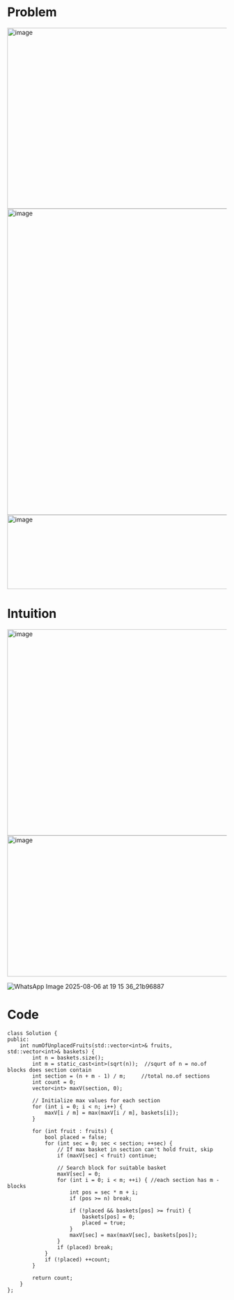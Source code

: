 # Problem
<img width="1036" height="414" alt="image" src="https://github.com/user-attachments/assets/8a292666-fc1c-4304-a0d7-8084434333e0" />
<img width="1018" height="701" alt="image" src="https://github.com/user-attachments/assets/9a7bcede-a689-4c81-8738-19a4e1d66f82" />
<img width="876" height="170" alt="image" src="https://github.com/user-attachments/assets/1a0d8382-7331-4d6c-b087-c01a658c09db" />

# Intuition
<img width="1025" height="472" alt="image" src="https://github.com/user-attachments/assets/fa411327-7a3c-46bf-91ba-f823e77657f7" />
<img width="893" height="323" alt="image" src="https://github.com/user-attachments/assets/b90ea814-802f-4e8b-b649-cd428a9e8ee0" />


![WhatsApp Image 2025-08-06 at 19 15 36_21b96887](https://github.com/user-attachments/assets/527350e0-82f2-4539-8348-e7be22207bf4)


# Code
```
class Solution {
public:
    int numOfUnplacedFruits(std::vector<int>& fruits, std::vector<int>& baskets) {
        int n = baskets.size();
        int m = static_cast<int>(sqrt(n));  //squrt of n = no.of blocks does section contain
        int section = (n + m - 1) / m;     //total no.of sections
        int count = 0;
        vector<int> maxV(section, 0);

        // Initialize max values for each section
        for (int i = 0; i < n; i++) {
            maxV[i / m] = max(maxV[i / m], baskets[i]);
        }

        for (int fruit : fruits) {
            bool placed = false;
            for (int sec = 0; sec < section; ++sec) {
                // If max basket in section can't hold fruit, skip
                if (maxV[sec] < fruit) continue;

                // Search block for suitable basket
                maxV[sec] = 0;
                for (int i = 0; i < m; ++i) { //each section has m - blocks
                    int pos = sec * m + i;
                    if (pos >= n) break;

                    if (!placed && baskets[pos] >= fruit) {
                        baskets[pos] = 0;
                        placed = true;
                    }
                    maxV[sec] = max(maxV[sec], baskets[pos]);
                }
                if (placed) break;
            }
            if (!placed) ++count;
        }

        return count;
    }
};

```
